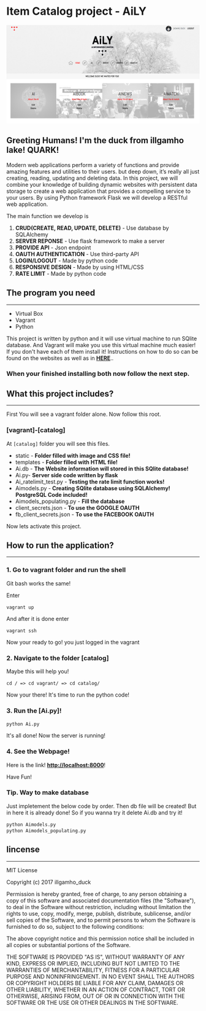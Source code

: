 # Item Catalog project - AiLY

![Aily](https://github.com/IllgamhoDuck/FSND/blob/master/Project_4%20Item%20catalog/vagrant/catalog/aily.png)

## Greeting Humans! I'm the duck from illgamho lake! QUARK!

Modern web applications perform a variety of functions and provide amazing features and utilities to their users. but deep down, it’s really all just creating, reading, updating and deleting data. In this project, we will combine your knowledge of building dynamic websites with persistent data storage to create a web application that provides a compelling service to your users. By using Python framework Flask we will develop a RESTful web application.

The main function we develop is

1. **CRUD(CREATE, READ, UPDATE, DELETE)** - Use database by SQLAlchemy
2. **SERVER REPONSE** - Use flask framework to make a server
3. **PROVIDE API** - Json endpoint
4. **OAUTH AUTHENTICATION** - Use third-party API
5. **LOGIN/LOGOUT** - Made by python code
6. **RESPONSIVE DESIGN** - Made by using HTML/CSS
7. **RATE LIMIT** - Made by python code

## The program you need
___

* Virtual Box
* Vagrant
* Python

This project is written by python and it will use virtual machine to run SQlite database. And Vagrant will make you use this virtual machine much easier! If you don't have each of them install it! Instructions on how to do so can be found on the websites as well as in [**HERE**](https://www.udacity.com/wiki/ud088/vagrant)..

### When your finished installing both now follow the next step.

## What this project includes?
___

First You will see a vagrant folder alone.
Now follow this root.

### [vagrant]-[catalog]

At `[catalog]` folder you will see this files.

* static - **Folder filled with image and CSS file!**
* templates - **Folder filled with HTML file!** 
* Ai.db - **The Website information will stored in this SQlite database!**
* Ai.py- **Server side code written by flask**
* Ai_ratelimit_test.py - **Testing the rate limit function works!**
* Aimodels.py - **Creating SQlite database using SQLAlchemy! PostgreSQL Code included!**
* Aimodels_populating.py - **Fill the database**
* client_secrets.json - **To use the GOOGLE OAUTH**
* fb_client_secrets.json - **To use the FACEBOOK OAUTH**

Now lets activate this project.

## How to run the application?
___
### 1. Go to vagrant folder and run the shell

Git bash works the same!

Enter 
```
vagrant up
```

And after it is done enter

```
vagrant ssh
```

Now your ready to go! you just logged in the vagrant


### 2. Navigate to the folder [catalog]

Maybe this will help you!

```
cd / => cd vagrant/ => cd catalog/
```

Now your there! It's time to run the python code!

### 3. Run the [Ai.py]!

```
python Ai.py
```
It's all done! Now the server is running!
### 4. See the Webpage!

Here is the link!
**[http://localhost:8000](http://localhost:8000)**!

Have Fun!

### Tip. Way to make database

Just impletement the below code by order. 
Then db file will be created! 
But in here it is already done!
So if you wanna try it delete Ai.db and try it!
```
python Aimodels.py
python Aimodels_populating.py
```


## lincense
___
MIT License

Copyright (c) 2017 illgamho_duck

Permission is hereby granted, free of charge, to any person obtaining a copy
of this software and associated documentation files (the "Software"), to deal
in the Software without restriction, including without limitation the rights
to use, copy, modify, merge, publish, distribute, sublicense, and/or sell
copies of the Software, and to permit persons to whom the Software is
furnished to do so, subject to the following conditions:

The above copyright notice and this permission notice shall be included in all
copies or substantial portions of the Software.

THE SOFTWARE IS PROVIDED "AS IS", WITHOUT WARRANTY OF ANY KIND, EXPRESS OR
IMPLIED, INCLUDING BUT NOT LIMITED TO THE WARRANTIES OF MERCHANTABILITY,
FITNESS FOR A PARTICULAR PURPOSE AND NONINFRINGEMENT. IN NO EVENT SHALL THE
AUTHORS OR COPYRIGHT HOLDERS BE LIABLE FOR ANY CLAIM, DAMAGES OR OTHER
LIABILITY, WHETHER IN AN ACTION OF CONTRACT, TORT OR OTHERWISE, ARISING FROM,
OUT OF OR IN CONNECTION WITH THE SOFTWARE OR THE USE OR OTHER DEALINGS IN THE
SOFTWARE.

